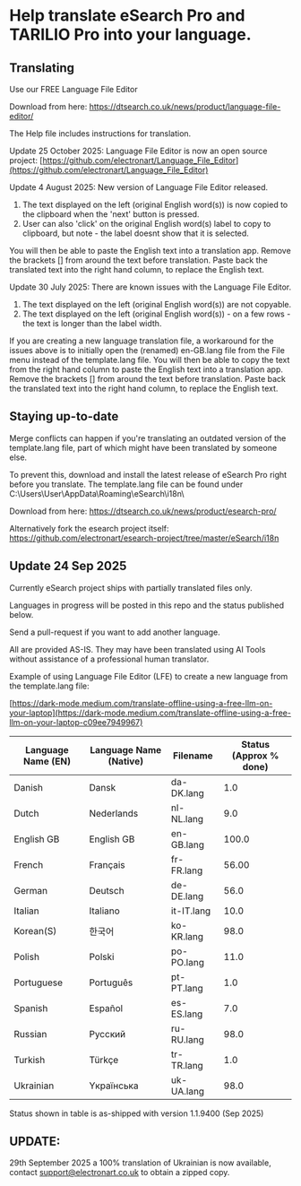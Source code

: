 # Help translate eSearch Pro and TARILIO Pro into your language.

## Translating

Use our FREE Language File Editor

Download from here: https://dtsearch.co.uk/news/product/language-file-editor/

The Help file includes instructions for translation.  

Update 25 October 2025: Language File Editor is now an open source project: [https://github.com/electronart/Language_File_Editor](https://github.com/electronart/Language_File_Editor) 

Update 4 August 2025: New version of Language File Editor released. 
1) The text displayed on the left  (original English word(s)) is now copied to the clipboard when the 'next' button is pressed. 
2) User can also 'click' on the original English word(s) label to copy to clipboard, but note - the label doesnt show that it is selected.

You will then be able to paste the English text into a translation app. Remove the brackets [] from around the text before translation. 
Paste back the translated text into the right hand column, to replace the English text. 

Update 30 July 2025: There are known issues with the Language File Editor.
1) The text displayed on the left  (original English word(s)) are not copyable. 
2) The text displayed on the left  (original English word(s)) - on a few rows - the text is longer than the label width.

If you are creating a new language translation file, a workaround for the issues above is to initially open the (renamed)
en-GB.lang file from the File menu instead of the template.lang file.
You will then be able to copy the text from the right hand column to paste the English text into a translation app.
Remove the brackets [] from around the text before translation. 
Paste back the translated text into the right hand column, to replace the English text.


## Staying up-to-date

Merge conflicts can happen if you're translating an outdated version of the template.lang file, part of which might have been translated by someone else. 

To prevent this, download and install the latest release of eSearch Pro right before you translate. The template.lang file can be found under C:\Users\User\AppData\Roaming\eSearch\i18n\

Download from here: https://dtsearch.co.uk/news/product/esearch-pro/

Alternatively fork the esearch project itself: https://github.com/electronart/esearch-project/tree/master/eSearch/i18n

## Update 24 Sep 2025

Currently eSearch project ships with partially translated files only.

Languages in progress will be posted in this repo and the status published below.

Send a pull-request if you want to add another language.

All are provided AS-IS. They may have been translated using AI Tools without assistance of a professional human translator.

Example of using Language File Editor (LFE) to create a new language from the template.lang file: 

[https://dark-mode.medium.com/translate-offline-using-a-free-llm-on-your-laptop](https://dark-mode.medium.com/translate-offline-using-a-free-llm-on-your-laptop-c09ee7949967)

| Language Name (EN) | Language Name (Native) | Filename | Status (Approx % done)|
| ------------- | ------------- | ------------- | ------------- |
| Danish | Dansk | da-DK.lang | 1.0 |
| Dutch  | Nederlands | nl-NL.lang | 9.0 |
| English GB | English GB | en-GB.lang | 100.0 |
| French | Français | fr-FR.lang | 56.00 |
| German | Deutsch | de-DE.lang | 56.0 |
| Italian | Italiano | it-IT.lang | 10.0 |
| Korean(S) | 한국어 | ko-KR.lang | 98.0 |
| Polish | Polski | po-PO.lang | 11.0 |
| Portuguese | Português | pt-PT.lang | 1.0 |
| Spanish | Español | es-ES.lang | 7.0 |
| Russian | Русский | ru-RU.lang | 98.0 |
| Turkish | Türkçe | tr-TR.lang | 1.0 |
| Ukrainian | Yкраїнська | uk-UA.lang | 98.0 |

Status shown in table is as-shipped with version 1.1.9400 (Sep 2025)

## UPDATE: 

29th September 2025 a 100% translation of Ukrainian is now available, contact support@electronart.co.uk to obtain a zipped copy.
